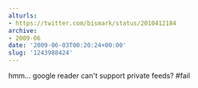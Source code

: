 ```yaml
---
alturls:
- https://twitter.com/bismark/status/2010412184
archive:
- 2009-06
date: '2009-06-03T00:20:24+00:00'
slug: '1243988424'
---
```


hmm... google reader can't support private feeds? #fail

